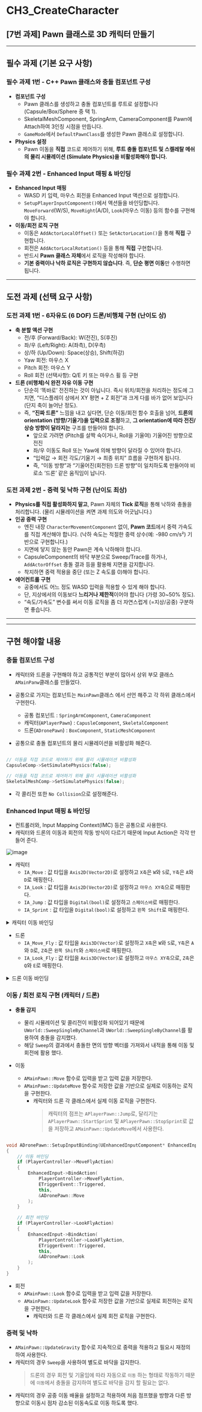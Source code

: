 # CH3_CreateCharacter
## [7번 과제] Pawn 클래스로 3D 캐릭터 만들기
---
## 필수 과제 (기본 요구 사항)

### **필수 과제 1번 - C++ Pawn 클래스와 충돌 컴포넌트 구성**

- **컴포넌트 구성**
    - Pawn 클래스를 생성하고 충돌 컴포넌트를 루트로 설정합니다 (Capsule/Box/Sphere 중 택 1).
    - SkeletalMeshComponent, SpringArm, CameraComponent를 Pawn에 Attach하여 3인칭 시점을 만듭니다.
    - `GameMode`에서 `DefaultPawnClass`를 생성한 Pawn 클래스로 설정합니다.
- **Physics 설정**
    - Pawn 이동을 **직접** 코드로 제어하기 위해, **루트 충돌 컴포넌트 및 스켈레탈 메쉬의 물리 시뮬레이션 (Simulate Physics)을 비활성화해야 합니다.**

### **필수 과제 2번 - Enhanced Input 매핑 & 바인딩**

- **Enhanced Input 매핑**
    - WASD 키 입력, 마우스 회전을 Enhanced Input 액션으로 설정합니다.
    - `SetupPlayerInputComponent()`에서 액션들을 바인딩합니다. `MoveForward`(W/S), `MoveRight`(A/D), `Look`(마우스 이동) 등의 함수를 구현해야 합니다.
- **이동/회전 로직 구현**
    - 이동은 `AddActorLocalOffset()` 또는 `SetActorLocation()`을 통해 **직접** 구현합니다.
    - 회전은 `AddActorLocalRotation()` 등을 통해 **직접** 구현합니다.
    - 반드시 **Pawn 클래스 자체**에서 로직을 작성해야 합니다.
    - **기본 중력이나 낙하 로직은 구현하지 않습니다**. 즉, **단순 평면 이동**만 수행하면 됩니다.

---
## 도전 과제 (선택 요구 사항)

### **도전 과제 1번 - 6자유도 (6 DOF) 드론/비행체 구현 (난이도 상)**

- **축 분할 액션 구현**
    - 전/후 (Forward/Back): W(전진), S(후진)
    - 좌/우 (Left/Right): A(좌측), D(우측)
    - 상/하 (Up/Down): Space(상승), Shift(하강)
    - Yaw 회전: 마우스 X
    - Pitch 회전: 마우스 Y
    - Roll 회전 (선택사항): Q/E 키 또는 마우스 휠 등 구현
- **드론 (비행체)식 완전 자유 이동 구현**
    - 단순히 ‘똑바로’ 전진하는 것이 아닙니다. 즉시 위치/회전을 처리하는 정도에 그치면, “디스플레이 상에서 XY 평면 + Z 회전”과 크게 다를 바가 없어 보입니다 (단지 축이 늘어난 정도).
    - 즉, **“진짜 드론”** 느낌을 내고 싶다면, 단순 이동/회전 함수 호출을 넘어, **드론의 orientation (방향/기울기)을 입력으로 조정**하고, **그 orientation에 따라 전진/상승 방향이 달라지는** 구조를 만들어야 합니다.
        - 앞으로 가려면 (Pitch를 살짝 숙이거나, Roll을 기울여) 기울어진 방향으로 전진
        - 좌/우 이동도 Roll 또는 Yaw에 의해 방향이 달라질 수 있어야 합니다.
        - “입력값 → 회전 각도/기울기 → 최종 위치” 흐름을 구현하게 됩니다.
        - 즉, “이동 방향”과 “기울어진(회전된) 드론 방향”이 일치하도록 만들어야 비로소 ‘드론’ 같은 움직임이 납니다.

### **도전 과제 2번 - 중력 및 낙하 구현 (난이도 최상)**

- **Physics를 직접 활성화하지 말고**, Pawn 자체의 **Tick 로직**을 통해 낙하와 충돌을 처리합니다. (물리 시뮬레이션을 켜면 과제 의도와 어긋납니다.)
- **인공 중력 구현**
    - 엔진 내장 `CharacterMovementComponent` 없이, **Pawn 코드**에서 중력 가속도를 직접 계산해야 합니다. (낙하 속도는 적절한 중력 상수(예: -980 cm/s²) 기반으로 구현합니다.)
    - 지면에 닿지 않는 동안 Pawn은 계속 낙하해야 합니다.
    - CapsuleComponent의 바닥 부분으로 Sweep/Trace를 하거나, `AddActorOffset` 충돌 결과 등을 활용해 지면을 감지합니다.
    - 착지하면 중력 적용을 중단 (또는 Z 속도를 0)해야 합니다.
- **에어컨트롤 구현**
    - 공중에서도 어느 정도 WASD 입력을 적용할 수 있게 해야 합니다.
    - 단, 지상에서의 이동보다 **느리거나 제한적**이어야 합니다 (가령 30~50% 정도).
    - “속도/가속도” 변수를 써서 이동 로직을 좀 더 자연스럽게 (=지상/공중) 구분하면 좋습니다.

---
---
## **구현 해야할 내용**

### **충돌 컴포넌트 구성**

- 캐릭터와 드론을 구현해야 하고 공통적인 부분이 많아서 상위 부모 클래스 `AMainPanw`클래스를 만들었다.
- 공통으로 가지는 컴포넌트는 `MainPawn`클래스 에서 선언 해주고 각 하위 클래스에서 구현한다.
    - 공통 컴포넌트 : `SpringArmComponent`, `CameraComponent`
    - 캐릭터(`APlayerPawn`) : `CapusleComponent`, `SkeletalComponent`
    - 드론(`ADronePawn`) : `BoxComponent`, `StaticMeshComponent`
  
- 공통으로 충돌 컴포넌트의 물리 시뮬레이션을 비활성화 해준다.
```cpp

// 이동을 직접 코드로 제어하기 위해 물리 시뮬레이션 비활성화
CapsuleComp->SetSimulatePhysics(false);

// 이동을 직접 코드로 제어하기 위해 물리 시뮬레이션 비활성화
SkeletalMeshComp->SetSimulatePhysics(false);

```
- 각 콜리전 또한 `No Collision`으로 설정해준다.

### **Enhanced Input 매핑 & 바인딩**

- 컨트롤러와, Input Mapping Context(IMC) 등은 공통으로 사용한다.
- 캐릭터와 드론의 이동과 회전의 작동 방식이 다르기 때문에 Input Action은 각각 만들어 준다.

![image](https://github.com/user-attachments/assets/e86aa0ec-ef24-4c05-aaf4-cd494a4e9a5e)

- 캐릭터
    - `IA_Move` : 값 타입을 `Axis2D(Vector2D)`로 설정하고 `X축`은 `W`와 `S`로, `Y축`은 `A`와 `D`로 매핑한다.
    - `IA_Look` : 값 타입을 `Axis2D(Vector2D)`로 설정하고 `마우스 XY축`으로 매핑한다.
    - `IA_Jump` : 값 타입을 `Digital(bool)`로 설정하고 `스페이스바`로 매핑한다.
    - `IA_Sprint` : 값 타입을 `Digital(bool)`로 설정하고 `왼쪽 Shift`로 매핑한다.

<details>
<summary>캐릭터 이동 바인딩</summary>

```cpp

void APlayerPawn::SetupInputBinding(UEnhancedInputComponent* EnhancedInput, AMainPlayerController* PlayerController)
{
    // 이동 바인딩
    if (PlayerController->MoveAction)
    {
        EnhancedInput->BindAction(
            PlayerController->MoveAction,
            ETriggerEvent::Triggered,
            this,
            &APlayerPawn::Move
        );
    }

    // 회전 바인딩
    if (PlayerController->LookAction)
    {
        EnhancedInput->BindAction(
            PlayerController->LookAction,
            ETriggerEvent::Triggered,
            this,
            &APlayerPawn::Look
        );
    }

    // 점프 바인딩
    if (PlayerController->JumpAction)
    {
        EnhancedInput->BindAction(
            PlayerController->JumpAction,
            ETriggerEvent::Triggered,
            this,
            &APlayerPawn::Jump
        );
    }

    // 달리기 바인딩
    if (PlayerController->SprintAction)
    {
        EnhancedInput->BindAction(
            PlayerController->SprintAction,
            ETriggerEvent::Triggered,
            this,
            &APlayerPawn::StartSprint
        );

        EnhancedInput->BindAction(
            PlayerController->SprintAction,
            ETriggerEvent::Completed,
            this,
            &APlayerPawn::StopSprint
        );
    }
}

```
    
</details>

- 드론
    - `IA_Move_Fly` : 값 타입을 `Axis3D(Vector)`로 설정하고 `X축`은 `W`와 `S`로, `Y축`은 `A`와 `D`로, `Z축`은 `왼쪽 Shift`와 `스페이스바`로 매핑한다.
    - `IA_Look_Fly` : 값 타입을 `Axis3D(Vector)`로 설정하고 `마우스 XY축`으로, `Z축`은 `Q`와 `E`로 매핑한다.

<details>
<summary>드론 이동 바인딩</summary>
    
```cpp

void ADronePawn::SetupInputBinding(UEnhancedInputComponent* EnhancedInput, AMainPlayerController* PlayerController)
{
	// 이동 바인딩
	if (PlayerController->MoveFlyAction)
	{
		EnhancedInput->BindAction(
			PlayerController->MoveFlyAction,
			ETriggerEvent::Triggered,
			this,
			&ADronePawn::Move
		);
	}

	// 회전 바인딩
	if (PlayerController->LookFlyAction)
	{
		EnhancedInput->BindAction(
			PlayerController->LookFlyAction,
			ETriggerEvent::Triggered,
			this,
			&ADronePawn::Look
		);
	}
}

```

</details>

### **이동 / 회전 로직 구현 (캐릭터 / 드론)**

- **충돌 감지**
  - 물리 시뮬레이션 및 콜리전이 비활성화 되어있기 때문에 `UWorld::SweepSingleByChannel`과 `UWorld::SweepSingleByChannel`를 활용하여 충돌을 감지했다.
  - 해당 `Sweep`의 결과에서 충돌한 면의 방향 벡터를 가져와서 내적을 통해 이동 및 회전에 활용 했다.

- 이동
  - `AMainPawn::Move` 함수로 입력을 받고 입력 값을 저장한다.
  - `AMainPawn::UpdateMove` 함수로 저장한 값을 기반으로 실제로 이동하는 로직을 구현한다.
      - 캐릭터와 드론 각 클래스에서 실제 이동 로직을 구현한다.
          > 캐릭터의 점프는 `APlayerPawn::Jump`로, 달리기는 `APlayerPawn::StartSprint` 및 `APlayerPawn::StopSprint`로 값을 저장하고 `AMainPawn::UpdateMove`에서 사용한다.
```cpp

void ADronePawn::SetupInputBinding(UEnhancedInputComponent* EnhancedInput, AMainPlayerController* PlayerController)
{
	// 이동 바인딩
	if (PlayerController->MoveFlyAction)
	{
		EnhancedInput->BindAction(
			PlayerController->MoveFlyAction,
			ETriggerEvent::Triggered,
			this,
			&ADronePawn::Move
		);
	}

	// 회전 바인딩
	if (PlayerController->LookFlyAction)
	{
		EnhancedInput->BindAction(
			PlayerController->LookFlyAction,
			ETriggerEvent::Triggered,
			this,
			&ADronePawn::Look
		);
	}
}

```


- 회전
  - `AMainPawn::Look` 함수로 입력을 받고 입력 값을 저장한다.
  - `AMainPawn::UpdateLook` 함수로 저장한 값을 기반으로 실제로 회전하는 로직을 구현한다.
      - 캐릭터와 드론 각 클래스에서 실제 회전 로직을 구현한다.

### **중력 및 낙하**

- `AMainPawn::UpdateGravity` 함수로 지속적으로 중력을 적용하고 필요시 재정의 하여 사용한다.
- 캐릭터의 경우 `Sweep`을 사용하여 별도로 바닥을 감지한다.
  > 드론의 경우 회전 및 기울임에 따라 자동으로 `이동` 하는 형태로 작동하기 때문에 `이동`에서 충돌을 감지하여 별도로 바닥을 감지 할 필요는 없다.
- 캐릭터의 경우 공중 이동 배율을 설정하고 적용하여 처음 점프했을 방향과 다른 방향으로 이동시 점차 감소된 이동속도로 이동 하도록 했다.
















